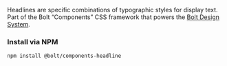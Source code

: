 Headlines are specific combinations of typographic styles for display text. Part of the Bolt “Components” CSS framework that powers the [Bolt Design System](https://www.boltdesignsystem.com).

### Install via NPM
```
npm install @bolt/components-headline
```
